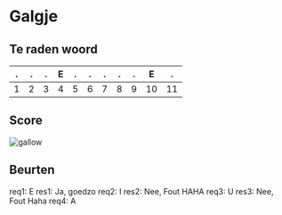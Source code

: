 # Galgje

## Te raden woord

|.|.|.|E|.|.|.|.|.|E|.|
|-|-|-|-|-|-|-|-|-|-|-|
|1|2|3|4|5|6|7|8|9|10|11|

## Score
![gallow](./images/3.png)

## Beurten
req1: E
res1: Ja, goedzo
req2: I
res2: Nee, Fout HAHA
req3: U
res3: Nee, Fout Haha
req4: A